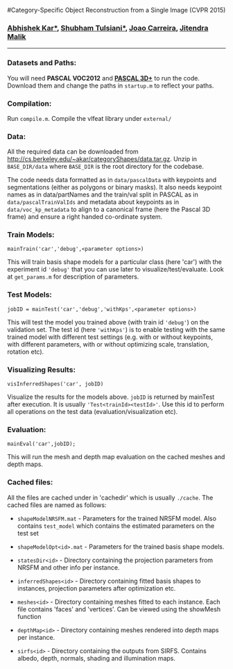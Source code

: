 #Category-Specific Object Reconstruction from a Single Image (CVPR 2015)

### [Abhishek Kar\*](http://cs.berkeley/edu/~akar), [Shubham Tulsiani\*](http://cs.berkeley/edu/~shubhtuls), [Joao Carreira](http://cs.berkeley/edu/~carreira), [Jitendra Malik](http://cs.berkeley/edu/~malik)
----
### Datasets and Paths:
You will need **PASCAL VOC2012** and [**PASCAL 3D+**](http://cvgl.stanford.edu/projects/pascal3d.html) to run the code. Download them and change the paths in `startup.m` to reflect your paths.

### Compilation:
Run `compile.m`. Compile the vlfeat library under `external/`

### Data:
All the required data can be downloaded from http://cs.berkeley.edu/~akar/categoryShapes/data.tar.gz. Unzip in `BASE_DIR/data` where `BASE_DIR` is the root directory for the codebase.

The code needs data formatted as in `data/pascalData` with keypoints and segmentations (either as polygons or binary masks). It also needs keypoint names as in data/partNames and the train/val split in PASCAL as in `data/pascalTrainValIds` and metadata about keypoints as in `data/voc_kp_metadata` to align to a canonical frame (here the Pascal 3D frame) and ensure a right handed co-ordinate system.

### Train Models:
```
mainTrain('car','debug',<parameter options>)
```
This will train basis shape models for a particular class (here 'car') with the experiment
id `'debug'` that you can use later to visualize/test/evaluate. Look at `get_params.m`
for description of parameters.

### Test Models:
```
jobID = mainTest('car','debug','withKps',<parameter options>)
```
This will test the model you trained above (with train id `'debug'`) on the validation set. The test id (here `'withKps'`) is to enable testing with the same trained model with different test settings (e.g. with or without keypoints, with different parameters, with or without optimizing scale, translation, rotation etc).

### Visualizing Results:
```
visInferredShapes('car', jobID)
```
Visualize the results for the models above. `jobID` is returned by mainTest after
execution. It is usually `'Test<trainId><testId>'`. Use this id to perform all
operations on the test data (evaluation/visualization etc).

### Evaluation:
```
mainEval('car',jobID);
```
This will run the mesh and depth map evaluation on the cached meshes and depth maps.

### Cached files:
All the files are cached under in 'cachedir' which is usually `./cache`. The
cached files are named as follows:

- `shapeModelNRSFM.mat` - Parameters for the trained NRSFM model. Also contains `test_model` which contains                   the estimated parameters on the test set

- `shapeModelOpt<id>.mat` - Parameters for the trained basis shape models.

- `statesDir<id>` - Directory containing the projection parameters from NRSFM and other info per instance.

- `inferredShapes<id>` - Directory containing fitted basis shapes to instances, projection parameters after optimization etc.

- `meshes<id>` - Directory containing meshes fitted to each instance. Each file contains 'faces' and 'vertices'. Can be viewed using the showMesh function

- `depthMap<id>` - Directory containing meshes rendered into depth maps per instance.

- `sirfs<id>` - Directory containing the outputs from SIRFS. Contains albedo, depth, normals, shading and illumination maps.
